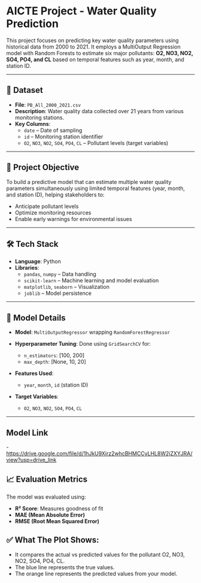 # AICTE Project - Water Quality Prediction
 
This project focuses on predicting key water quality parameters using historical data from 2000 to 2021. It employs a MultiOutput Regression model with Random Forests to estimate six major pollutants: **O2, NO3, NO2, SO4, PO4, and CL** based on temporal features such as year, month, and station ID.

---

## 📁 Dataset

- **File**: `PB_All_2000_2021.csv`
- **Description**: Water quality data collected over 21 years from various monitoring stations.
- **Key Columns**:
  - `date` – Date of sampling
  - `id` – Monitoring station identifier
  - `O2`, `NO3`, `NO2`, `SO4`, `PO4`, `CL` – Pollutant levels (target variables)

---

## 🚀 Project Objective

To build a predictive model that can estimate multiple water quality parameters simultaneously using limited temporal features (year, month, and station ID), helping stakeholders to:
- Anticipate pollutant levels
- Optimize monitoring resources
- Enable early warnings for environmental issues

---

## 🛠️ Tech Stack

- **Language**: Python
- **Libraries**:
  - `pandas`, `numpy` – Data handling
  - `scikit-learn` – Machine learning and model evaluation
  - `matplotlib`, `seaborn` – Visualization
  - `joblib` – Model persistence

---

## 🧪 Model Details

- **Model**: `MultiOutputRegressor` wrapping `RandomForestRegressor`
- **Hyperparameter Tuning**: Done using `GridSearchCV` for:
  - `n_estimators`: [100, 200]
  - `max_depth`: [None, 10, 20]

- **Features Used**:
  - `year`, `month`, `id` (station ID)

- **Target Variables**:
  - `O2`, `NO3`, `NO2`, `SO4`, `PO4`, `CL`

---
## Model Link
-https://drive.google.com/file/d/1hJkU9Xirz2whcBHMCCyLHL8W2jZXYJRA/view?usp=drive_link

## 📈 Evaluation Metrics

The model was evaluated using:
- **R² Score**: Measures goodness of fit
- **MAE (Mean Absolute Error)**
- **RMSE (Root Mean Squared Error)**
  
## ✅ What The Plot Shows:
- It compares the actual vs predicted values for the pollutant O2, NO3, NO2, SO4, PO4, CL.
- The blue line represents the true values.
-  The orange line represents the predicted values from your model.
